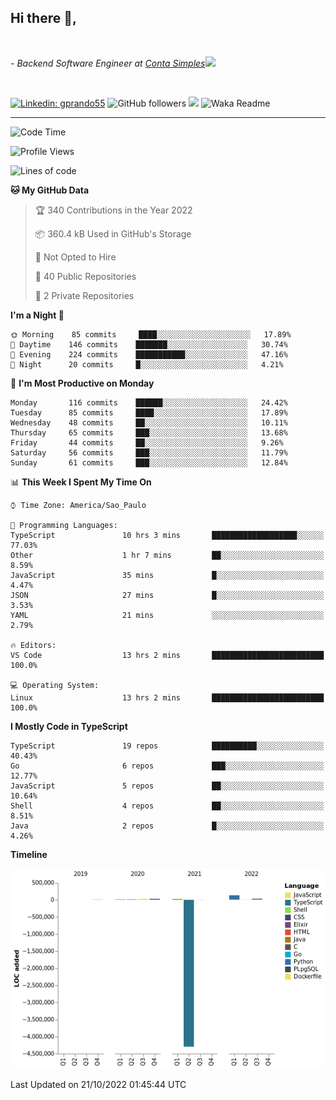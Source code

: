 <h2>Hi there  👋,</h2> </br>

<p><em>- Backend Software Engineer at <a href="https://contasimples.com">Conta Simples</a><img src="https://media.giphy.com/media/WUlplcMpOCEmTGBtBW/giphy.gif" width="30"> 
</em></p></br>


[![Linkedin: gprando55](https://img.shields.io/badge/-gprando55-blue?style=flat-square&logo=Linkedin&logoColor=white&link=https://www.linkedin.com/in/gprando55/)](https://www.linkedin.com/in/gprando55)
![GitHub followers](https://img.shields.io/github/followers/gprando55?label=Follow&style=social)
![](https://visitor-badge.glitch.me/badge?page_id=gprando55.gprando55)
![Waka Readme](https://github.com/gprando55/gprando55/workflows/Waka%20Readme/badge.svg)

---
<!--START_SECTION:waka-->
![Code Time](http://img.shields.io/badge/Code%20Time-2%2C079%20hrs%2053%20mins-blue)

![Profile Views](http://img.shields.io/badge/Profile%20Views-0-blue)

![Lines of code](https://img.shields.io/badge/From%20Hello%20World%20I%27ve%20Written--4%20Million%20lines%20of%20code-blue)

**🐱 My GitHub Data** 

> 🏆 340 Contributions in the Year 2022
 > 
> 📦 360.4 kB Used in GitHub's Storage 
 > 
> 🚫 Not Opted to Hire
 > 
> 📜 40 Public Repositories 
 > 
> 🔑 2 Private Repositories  
 > 
**I'm a Night 🦉** 

```text
🌞 Morning    85 commits     ████░░░░░░░░░░░░░░░░░░░░░   17.89% 
🌆 Daytime    146 commits    ███████░░░░░░░░░░░░░░░░░░   30.74% 
🌃 Evening    224 commits    ███████████░░░░░░░░░░░░░░   47.16% 
🌙 Night      20 commits     █░░░░░░░░░░░░░░░░░░░░░░░░   4.21%

```
📅 **I'm Most Productive on Monday** 

```text
Monday       116 commits    ██████░░░░░░░░░░░░░░░░░░░   24.42% 
Tuesday      85 commits     ████░░░░░░░░░░░░░░░░░░░░░   17.89% 
Wednesday    48 commits     ██░░░░░░░░░░░░░░░░░░░░░░░   10.11% 
Thursday     65 commits     ███░░░░░░░░░░░░░░░░░░░░░░   13.68% 
Friday       44 commits     ██░░░░░░░░░░░░░░░░░░░░░░░   9.26% 
Saturday     56 commits     ███░░░░░░░░░░░░░░░░░░░░░░   11.79% 
Sunday       61 commits     ███░░░░░░░░░░░░░░░░░░░░░░   12.84%

```


📊 **This Week I Spent My Time On** 

```text
⌚︎ Time Zone: America/Sao_Paulo

💬 Programming Languages: 
TypeScript               10 hrs 3 mins       ███████████████████░░░░░░   77.03% 
Other                    1 hr 7 mins         ██░░░░░░░░░░░░░░░░░░░░░░░   8.59% 
JavaScript               35 mins             █░░░░░░░░░░░░░░░░░░░░░░░░   4.47% 
JSON                     27 mins             █░░░░░░░░░░░░░░░░░░░░░░░░   3.53% 
YAML                     21 mins             ░░░░░░░░░░░░░░░░░░░░░░░░░   2.79%

🔥 Editors: 
VS Code                  13 hrs 2 mins       █████████████████████████   100.0%

💻 Operating System: 
Linux                    13 hrs 2 mins       █████████████████████████   100.0%

```

**I Mostly Code in TypeScript** 

```text
TypeScript               19 repos            ██████████░░░░░░░░░░░░░░░   40.43% 
Go                       6 repos             ███░░░░░░░░░░░░░░░░░░░░░░   12.77% 
JavaScript               5 repos             ██░░░░░░░░░░░░░░░░░░░░░░░   10.64% 
Shell                    4 repos             ██░░░░░░░░░░░░░░░░░░░░░░░   8.51% 
Java                     2 repos             █░░░░░░░░░░░░░░░░░░░░░░░░   4.26%

```


**Timeline**

![Chart not found](https://raw.githubusercontent.com/gprando55/gprando55/master/charts/bar_graph.png) 


 Last Updated on 21/10/2022 01:45:44 UTC
<!--END_SECTION:waka-->

